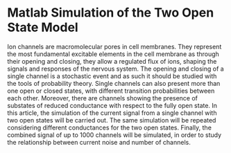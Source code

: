# Matlab Simulation of the Two Open State Model

Ion channels are macromolecular pores in cell membranes. They represent the most fundamental excitable
elements in the cell membrane as through their opening and closing, they allow a regulated flux of ions, shaping
the signals and responses of the nervous system. The opening and closing of a single channel is a stochastic
event and as such it should be studied with the tools of probability theory. Single channels can also present
more than one open or closed states, with different transition probabilities between each other. Moreover, there
are channels showing the presence of substates of reduced conductance with respect to the fully open state. In
this article, the simulation of the current signal from a single channel with two open states will be carried out.
The same simulation will be repeated considering different conductances for the two open states. Finally, the
combined signal of up to 1000 channels will be simulated, in order to study the relationship between current
noise and number of channels.
